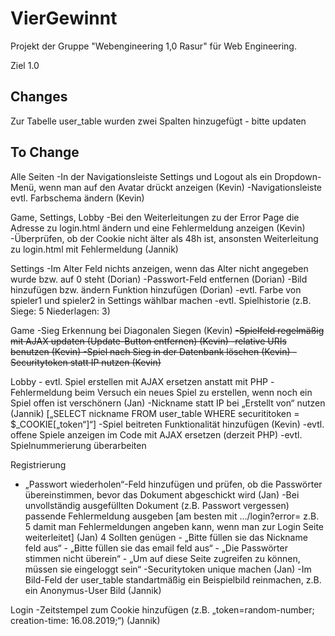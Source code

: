 # VierGewinnt

Projekt der Gruppe "Webengineering 1,0 Rasur" für Web Engineering.










Ziel 1.0



## Changes

Zur Tabelle user_table wurden zwei Spalten hinzugefügt - bitte updaten

## To Change
Alle Seiten 
-In der Navigationsleiste Settings und Logout als ein Dropdown-Menü, wenn man auf den Avatar drückt anzeigen (Kevin)
-Navigationsleiste evtl. Farbschema ändern (Kevin)

Game, Settings, Lobby
-Bei den Weiterleitungen zu der Error Page die Adresse zu login.html ändern und eine Fehlermeldung anzeigen (Kevin)
-Überprüfen, ob der Cookie nicht älter als 48h ist, ansonsten Weiterleitung zu login.html mit Fehlermeldung (Jannik)

Settings
-Im Alter Feld nichts anzeigen, wenn das Alter nicht angegeben wurde bzw. auf 0 steht (Dorian)
	-Passwort-Feld entfernen (Dorian)
	-Bild hinzufügen bzw. ändern Funktion hinzufügen (Dorian)
	-evtl. Farbe von spieler1 und spieler2 in Settings wählbar machen
	-evtl. Spielhistorie (z.B. Siege: 5 Niederlagen: 3)

Game
	-Sieg Erkennung bei Diagonalen Siegen (Kevin)
	~~-Spielfeld regelmäßig mit AJAX updaten (Update-Button entfernen) (Kevin)
	-relative URIs benutzen (Kevin)
	-Spiel nach Sieg in der Datenbank löschen (Kevin)
	-Securitytoken statt IP nutzen (Kevin)~~

Lobby
	- evtl. Spiel erstellen mit AJAX ersetzen anstatt mit PHP
-Fehlermeldung beim Versuch ein neues Spiel zu erstellen, wenn noch ein Spiel offen ist verschönern (Jan)
-Nickname statt IP bei „Erstellt von“ nutzen (Jannik) [„SELECT nickname FROM user_table WHERE securititoken = $_COOKIE[„token“]“]
-Spiel beitreten Funktionalität hinzufügen (Kevin)
-evtl. offene Spiele anzeigen im Code mit AJAX ersetzen (derzeit PHP)
-evtl. Spielnummerierung überarbeiten

Registrierung
- „Passwort wiederholen“-Feld hinzufügen und prüfen, ob die Passwörter übereinstimmen, bevor das Dokument abgeschickt wird (Jan)
-Bei unvollständig ausgefüllten Dokument (z.B. Passwort vergessen) passende Fehlermeldung ausgeben [am besten mit …/login?error= z.B. 5 damit man Fehlermeldungen angeben kann, wenn man zur Login Seite weiterleitet] (Jan)
	4 Sollten genügen
		- „Bitte füllen sie das Nickname feld aus“
		- „Bitte füllen sie das email feld aus“
		- „Die Passwörter stimmen nicht überein“
		- „Um auf diese Seite zugreifen zu können, müssen sie eingeloggt sein“
-Securitytoken unique machen (Jan)
-Im Bild-Feld der user_table standartmäßig ein Beispielbild reinmachen, z.B. ein Anonymus-User Bild (Jannik)

Login
-Zeitstempel zum Cookie hinzufügen (z.B. „token=random-number; creation-time: 16.08.2019;“) (Jannik)

